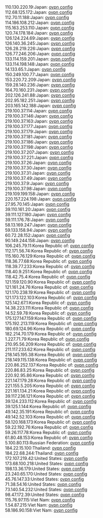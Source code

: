 110.130.220.19:Japan: [ovpn config](vpn/110_130_220_19.ovpn)  
112.68.125.172:Japan: [ovpn config](vpn/112_68_125_172.ovpn)  
112.70.11.188:Japan: [ovpn config](vpn/112_70_11_188.ovpn)  
114.186.108.212:Japan: [ovpn config](vpn/114_186_108_212.ovpn)  
115.163.253.110:Japan: [ovpn config](vpn/115_163_253_110.ovpn)  
120.74.178.184:Japan: [ovpn config](vpn/120_74_178_184.ovpn)  
126.124.224.69:Japan: [ovpn config](vpn/126_124_224_69.ovpn)  
126.140.36.245:Japan: [ovpn config](vpn/126_140_36_245.ovpn)  
126.28.219.226:Japan: [ovpn config](vpn/126_28_219_226.ovpn)  
126.77.246.206:Japan: [ovpn config](vpn/126_77_246_206.ovpn)  
133.114.159.201:Japan: [ovpn config](vpn/133_114_159_201.ovpn)  
133.114.198.148:Japan: [ovpn config](vpn/133_114_198_148.ovpn)  
14.133.65.1:Japan: [ovpn config](vpn/14_133_65_1.ovpn)  
150.249.100.77:Japan: [ovpn config](vpn/150_249_100_77.ovpn)  
153.220.72.209:Japan: [ovpn config](vpn/153_220_72_209.ovpn)  
159.28.140.236:Japan: [ovpn config](vpn/159_28_140_236.ovpn)  
164.70.160.231:Japan: [ovpn config](vpn/164_70_160_231.ovpn)  
202.126.241.88:Japan: [ovpn config](vpn/202_126_241_88.ovpn)  
202.95.182.251:Japan: [ovpn config](vpn/202_95_182_251.ovpn)  
203.165.142.188:Japan: [ovpn config](vpn/203_165_142_188.ovpn)  
219.100.37.114:Japan: [ovpn config](vpn/219_100_37_114.ovpn)  
219.100.37.146:Japan: [ovpn config](vpn/219_100_37_146.ovpn)  
219.100.37.163:Japan: [ovpn config](vpn/219_100_37_163.ovpn)  
219.100.37.177:Japan: [ovpn config](vpn/219_100_37_177.ovpn)  
219.100.37.179:Japan: [ovpn config](vpn/219_100_37_179.ovpn)  
219.100.37.181:Japan: [ovpn config](vpn/219_100_37_181.ovpn)  
219.100.37.186:Japan: [ovpn config](vpn/219_100_37_186.ovpn)  
219.100.37.198:Japan: [ovpn config](vpn/219_100_37_198.ovpn)  
219.100.37.207:Japan: [ovpn config](vpn/219_100_37_207.ovpn)  
219.100.37.221:Japan: [ovpn config](vpn/219_100_37_221.ovpn)  
219.100.37.26:Japan: [ovpn config](vpn/219_100_37_26.ovpn)  
219.100.37.30:Japan: [ovpn config](vpn/219_100_37_30.ovpn)  
219.100.37.31:Japan: [ovpn config](vpn/219_100_37_31.ovpn)  
219.100.37.49:Japan: [ovpn config](vpn/219_100_37_49.ovpn)  
219.100.37.9:Japan: [ovpn config](vpn/219_100_37_9.ovpn)  
219.100.37.98:Japan: [ovpn config](vpn/219_100_37_98.ovpn)  
219.109.199.158:Japan: [ovpn config](vpn/219_109_199_158.ovpn)  
220.157.224.198:Japan: [ovpn config](vpn/220_157_224_198.ovpn)  
27.95.70.145:Japan: [ovpn config](vpn/27_95_70_145.ovpn)  
39.110.161.20:Japan: [ovpn config](vpn/39_110_161_20.ovpn)  
39.111.127.180:Japan: [ovpn config](vpn/39_111_127_180.ovpn)  
39.111.176.78:Japan: [ovpn config](vpn/39_111_176_78.ovpn)  
58.13.169.247:Japan: [ovpn config](vpn/58_13_169_247.ovpn)  
59.133.158.94:Japan: [ovpn config](vpn/59_133_158_94.ovpn)  
60.72.28.152:Japan: [ovpn config](vpn/60_72_28_152.ovpn)  
90.149.244.158:Japan: [ovpn config](vpn/90_149_244_158.ovpn)  
106.245.79.11:Korea Republic of: [ovpn config](vpn/106_245_79_11.ovpn)  
112.171.56.74:Korea Republic of: [ovpn config](vpn/112_171_56_74.ovpn)  
115.160.76.129:Korea Republic of: [ovpn config](vpn/115_160_76_129.ovpn)  
118.36.77.68:Korea Republic of: [ovpn config](vpn/118_36_77_68.ovpn)  
118.39.77.233:Korea Republic of: [ovpn config](vpn/118_39_77_233.ovpn)  
118.40.9.251:Korea Republic of: [ovpn config](vpn/118_40_9_251.ovpn)  
118.42.75.4:Korea Republic of: [ovpn config](vpn/118_42_75_4.ovpn)  
121.159.120.90:Korea Republic of: [ovpn config](vpn/121_159_120_90.ovpn)  
121.161.24.76:Korea Republic of: [ovpn config](vpn/121_161_24_76.ovpn)  
121.170.238.19:Korea Republic of: [ovpn config](vpn/121_170_238_19.ovpn)  
121.173.122.103:Korea Republic of: [ovpn config](vpn/121_173_122_103.ovpn)  
125.142.67.1:Korea Republic of: [ovpn config](vpn/125_142_67_1.ovpn)  
14.38.223.111:Korea Republic of: [ovpn config](vpn/14_38_223_111.ovpn)  
14.52.59.78:Korea Republic of: [ovpn config](vpn/14_52_59_78.ovpn)  
175.127.147.159:Korea Republic of: [ovpn config](vpn/175_127_147_159.ovpn)  
175.192.213.119:Korea Republic of: [ovpn config](vpn/175_192_213_119.ovpn)  
180.69.124.96:Korea Republic of: [ovpn config](vpn/180_69_124_96.ovpn)  
182.214.70.179:Korea Republic of: [ovpn config](vpn/182_214_70_179.ovpn)  
1.227.71.79:Korea Republic of: [ovpn config](vpn/1_227_71_79.ovpn)  
210.95.56.209:Korea Republic of: [ovpn config](vpn/210_95_56_209.ovpn)  
211.117.233.62:Korea Republic of: [ovpn config](vpn/211_117_233_62.ovpn)  
218.145.195.38:Korea Republic of: [ovpn config](vpn/218_145_195_38.ovpn)  
218.149.115.138:Korea Republic of: [ovpn config](vpn/218_149_115_138.ovpn)  
220.86.252.137:Korea Republic of: [ovpn config](vpn/220_86_252_137.ovpn)  
220.86.83.25:Korea Republic of: [ovpn config](vpn/220_86_83_25.ovpn)  
220.92.95.86:Korea Republic of: [ovpn config](vpn/220_92_95_86.ovpn)  
221.147.179.28:Korea Republic of: [ovpn config](vpn/221_147_179_28.ovpn)  
221.155.5.205:Korea Republic of: [ovpn config](vpn/221_155_5_205.ovpn)  
221.161.134.21:Korea Republic of: [ovpn config](vpn/221_161_134_21.ovpn)  
39.117.236.121:Korea Republic of: [ovpn config](vpn/39_117_236_121.ovpn)  
39.124.233.112:Korea Republic of: [ovpn config](vpn/39_124_233_112.ovpn)  
39.125.1.144:Korea Republic of: [ovpn config](vpn/39_125_1_144.ovpn)  
49.142.35.191:Korea Republic of: [ovpn config](vpn/49_142_35_191.ovpn)  
49.142.52.103:Korea Republic of: [ovpn config](vpn/49_142_52_103.ovpn)  
58.120.168.173:Korea Republic of: [ovpn config](vpn/58_120_168_173.ovpn)  
59.22.192.76:Korea Republic of: [ovpn config](vpn/59_22_192_76.ovpn)  
59.26.117.78:Korea Republic of: [ovpn config](vpn/59_26_117_78.ovpn)  
61.80.48.153:Korea Republic of: [ovpn config](vpn/61_80_48_153.ovpn)  
5.100.80.113:Russian Federation: [ovpn config](vpn/5_100_80_113.ovpn)  
184.22.15.100:Thailand: [ovpn config](vpn/184_22_15_100.ovpn)  
184.22.68.244:Thailand: [ovpn config](vpn/184_22_68_244.ovpn)  
172.107.219.42:United States: [ovpn config](vpn/172_107_219_42.ovpn)  
173.68.100.218:United States: [ovpn config](vpn/173_68_100_218.ovpn)  
198.13.36.179:United States: [ovpn config](vpn/198_13_36_179.ovpn)  
23.240.65.170:United States: [ovpn config](vpn/23_240_65_170.ovpn)  
45.76.147.33:United States: [ovpn config](vpn/45_76_147_33.ovpn)  
71.38.54.16:United States: [ovpn config](vpn/71_38_54_16.ovpn)  
73.140.54.232:United States: [ovpn config](vpn/73_140_54_232.ovpn)  
98.47.172.39:United States: [ovpn config](vpn/98_47_172_39.ovpn)  
115.76.97.115:Viet Nam: [ovpn config](vpn/115_76_97_115.ovpn)  
1.54.87.215:Viet Nam: [ovpn config](vpn/1_54_87_215.ovpn)  
58.186.90.158:Viet Nam: [ovpn config](vpn/58_186_90_158.ovpn)  
